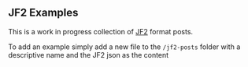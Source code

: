 ## JF2 Examples

This is a work in progress collection of [JF2](https://www.w3.org/TR/jf2/) format posts.

To add an example simply add a new file to the `/jf2-posts` folder with a descriptive name and the JF2 json as the content
